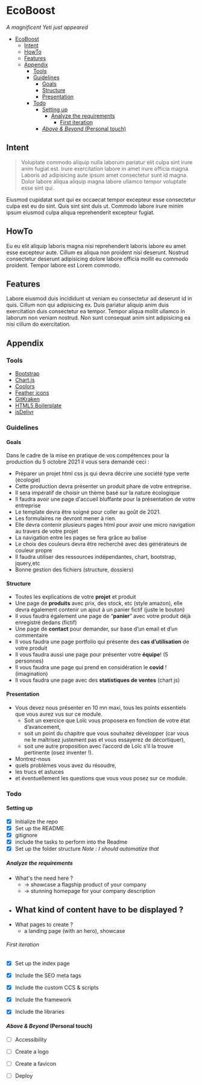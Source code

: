 # EcoBoost
*A magnificent Yeti just appeared*


- [EcoBoost](#ecoboost)
  - [Intent](#intent)
  - [HowTo](#howto)
  - [Features](#features)
  - [Appendix](#appendix)
    - [Tools](#tools)
    - [Guidelines](#guidelines)
      - [Goals](#goals)
      - [Structure](#structure)
      - [Presentation](#presentation)
    - [Todo](#todo)
      - [Setting up](#setting-up)
        - [Analyze the requirements](#analyze-the-requirements)
          - [First iteration](#first-iteration)
      - [*Above & Beyond* (Personal touch)](#above--beyond-personal-touch)
## Intent

> Voluptate commodo aliquip nulla laborum pariatur elit culpa sint irure anim fugiat est. Irure exercitation labore in amet irure officia magna. Laboris ad adipisicing aute ipsum amet consectetur sunt id magna. Dolor labore aliqua aliquip magna labore ullamco tempor voluptate esse sint qui.

Eiusmod cupidatat sunt qui ex occaecat tempor excepteur esse consectetur culpa est eu do sint. Quis sint sint duis ut. Commodo labore irure minim ipsum eiusmod culpa aliqua reprehenderit excepteur fugiat.

## HowTo
 Eu eu elit aliquip laboris magna nisi reprehenderit laboris labore eu amet esse excepteur aute. Cillum ex aliqua non proident nisi deserunt. Nostrud consectetur deserunt adipisicing dolore labore officia mollit eu commodo proident. Tempor labore est Lorem commodo.
## Features
 Labore eiusmod duis incididunt ut veniam eu consectetur ad deserunt id in quis. Cillum non qui adipisicing ex. Duis pariatur aliquip anim duis exercitation duis consectetur ea tempor. Tempor aliqua mollit ullamco in laborum non veniam nostrud. Non sunt consequat anim sint adipisicing ea nisi cillum do exercitation.

## Appendix
### Tools
- [Bootstrap](https://getbootstrap.com/)
- [Chart.js](https://www.chartjs.org/)
- [Coolors](https://coolors.co/)
- [Feather icons](https://feathericons.com/)
- [GitKraken](https://www.gitkraken.com/)
- [HTML5 Boilerplate](https://github.com/h5bp/html5-boilerplate)
- [jsDelivr](https://www.jsdelivr.com/)

### Guidelines
#### Goals
Dans le cadre de la mise en pratique de vos compétences pour la production du 5 octobre 2021 il vous sera demandé ceci : 
- Préparer un projet html css js qui devra décrire une société type verte (écologie) 
- Cette production devra présenter un produit phare de votre entreprise.
- Il sera impératif de choisir un thème basé sur la nature écologique
- Il faudra avoir une page d'accueil bluffante pour la présentation de votre entreprise
- Le template devra être soigné pour coller au goût de 2021.
- Les formulaires ne devront mener à rien.
- Elle devra contenir plusieurs pages html pour avoir une micro navigation au travers de votre projet
- La navigation entre les pages se fera grâce au balise <a>
- Le choix des couleurs devra être recherché avec des générateurs de couleur propre
- Il faudra utiliser des ressources indépendantes, chart, bootstrap, jquery,etc
- Bonne gestion des fichiers (structure, dossiers)
#### Structure
- Toutes les explications de votre **projet** et produit
- Une page de **produits** avec prix, des stock, etc (style amazon), elle devra également contenir un ajout à un panier fictif (juste le bouton)
- Il vous faudra également une page de “**panier**” avec votre produit déjà enregistré dedans (fictif)
- Une page de **contact** pour demander, sur base d’un email et d’un commentaire
- Il vous faudra une page portfolio qui présente des **cas d’utilisation** de votre produit
- Il vous faudra aussi une page pour présenter votre **équipe**! (5 personnes)
- Il vous faudra une page qui prend en considération le **covid** ! (imagination)
- Il vous faudra une page avec des **statistiques de ventes** (chart js)
#### Presentation
- Vous devez nous présenter en 10 mn maxi, tous les points essentiels que vous aurez vus sur ce module.
  - Soit un exercice que Loïc vous proposera en fonction de votre état d’avancement,
  - soit un point du chapitre que vous souhaitez développer  (car vous ne le maîtrisez justement pas et vous essayerez de décortiquer),
  - soit une autre proposition avec l’accord de Loïc s’il la trouve pertinente (osez inventer !).
-  Montrez-nous 
  - quels problèmes vous avez du résoudre, 
  - les trucs et astuces
  - et éventuellement les questions que vous vous posez sur ce module.
### Todo
#### Setting up
- [x] Initialize the repo
- [x] Set up the README
- [x] gitignore 
- [x] include the tasks to perform into the Readme
- [x] Set up the folder structure
*Note : I should automatize that*
##### Analyze the requirements
- What's the need here ?
  - -> showcase a flagship product of your company
  - -> stunning homepage for your company description
- What kind of content have to be displayed ?
  - 
- What pages to create ?
  - a landing page (with an hero), showcase
###### First iteration
- [x] Set up the index page
- [x] Include the SEO meta tags
- [x] Include the custom CCS & scripts
- [x] Include the framework
- [x] Include the libraries


#### *Above & Beyond* (Personal touch)
- [ ] Accessibility
- [ ] Create a logo
- [ ] Create a favicon
- [ ] Deploy

